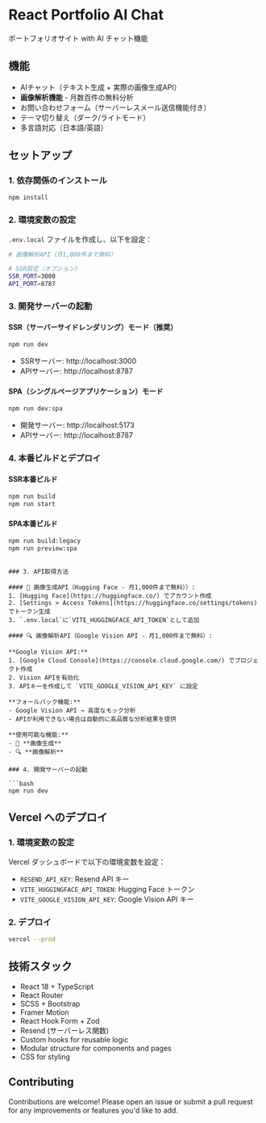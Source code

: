 # React Portfolio AI Chat

ポートフォリオサイト with AI チャット機能

## 機能

- AIチャット（テキスト生成 + 実際の画像生成API）
- **画像解析機能** - 月数百件の無料分析
- お問い合わせフォーム（サーバーレスメール送信機能付き）
- テーマ切り替え（ダーク/ライトモード）
- 多言語対応（日本語/英語）

## セットアップ

### 1. 依存関係のインストール

```bash
npm install
```

### 2. 環境変数の設定

`.env.local` ファイルを作成し、以下を設定：

```bash
# 画像解析API（月1,000件まで無料）

# SSR設定（オプション）
SSR_PORT=3000
API_PORT=8787
```

### 3. 開発サーバーの起動

#### SSR（サーバーサイドレンダリング）モード（推奨）
```bash
npm run dev
```
- SSRサーバー: http://localhost:3000
- APIサーバー: http://localhost:8787

#### SPA（シングルページアプリケーション）モード
```bash
npm run dev:spa
```
- 開発サーバー: http://localhost:5173
- APIサーバー: http://localhost:8787

### 4. 本番ビルドとデプロイ

#### SSR本番ビルド
```bash
npm run build
npm run start
```

#### SPA本番ビルド
```bash
npm run build:legacy
npm run preview:spa
```
```

### 3. API取得方法

#### 🎨 画像生成API（Hugging Face - 月1,000件まで無料））:
1. [Hugging Face](https://huggingface.co/) でアカウント作成
2. [Settings > Access Tokens](https://huggingface.co/settings/tokens) でトークン生成
3. `.env.local`に`VITE_HUGGINGFACE_API_TOKEN`として追加

#### 🔍 画像解析API（Google Vision API - 月1,000件まで無料）:

**Google Vision API:**
1. [Google Cloud Console](https://console.cloud.google.com/) でプロジェクト作成
2. Vision APIを有効化
3. APIキーを作成して `VITE_GOOGLE_VISION_API_KEY` に設定

**フォールバック機能:**
- Google Vision API → 高度なモック分析
- APIが利用できない場合は自動的に高品質な分析結果を提供

**使用可能な機能:**
- 🎨 **画像生成**
- 🔍 **画像解析** 

### 4. 開発サーバーの起動

```bash
npm run dev
```

## Vercel へのデプロイ

### 1. 環境変数の設定

Vercel ダッシュボードで以下の環境変数を設定：
- `RESEND_API_KEY`: Resend API キー
- `VITE_HUGGINGFACE_API_TOKEN`: Hugging Face トークン
- `VITE_GOOGLE_VISION_API_KEY`: Google Vision API キー

### 2. デプロイ

```bash
vercel --prod
```

## 技術スタック

- React 18 + TypeScript
- React Router
- SCSS + Bootstrap
- Framer Motion
- React Hook Form + Zod
- Resend (サーバーレス関数)
- Custom hooks for reusable logic
- Modular structure for components and pages
- CSS for styling

## Contributing


Contributions are welcome! Please open an issue or submit a pull request for any improvements or features you'd like to add.
